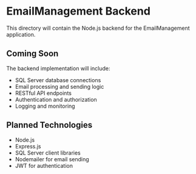 # EmailManagement Backend

This directory will contain the Node.js backend for the EmailManagement application.

## Coming Soon

The backend implementation will include:

- SQL Server database connections
- Email processing and sending logic 
- RESTful API endpoints
- Authentication and authorization
- Logging and monitoring

## Planned Technologies

- Node.js
- Express.js
- SQL Server client libraries
- Nodemailer for email sending
- JWT for authentication
